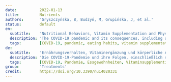 ```yaml
---
date:          2022-01-13
title:         Nutrients
authors:       'Gryszczyńska, B, Budzyń, M, Grupińska, J, et al.'
status:        default
en:
  subtitle:    'Nutritional Behaviors, Vitamin Supplementation and Physical Activity among Polish Adults during the COVID-19 Pandemic'
  description: 'The COVID-19 pandemic and its consequences, including social isolation, movement restrictions and work instability have altered many people’s nutritional behaviors and daily lifestyle. The aim of the study was to evaluate the influence of the COVID-19 pandemic on selected eating habits, physical activity and daily lifestyle changes of Polish adults (n = 145). The self-designed and anonymous questionnaire was available online from the 1 May 2021 to the 15 May 2021. In general, 60% of respondents declared that the COVID-19 pandemic did not affect their dietary habits, whereas 26% of surveyed individuals answered in the affirmative. The effect of the COVID-19 pandemic on changing dietary habits was differentiated by age. The number of meals consumed by respondents per day differed across gender groups. An increase in body weight during the COVID-19 pandemic was reported by 43% of women and 7.6% of surveyed men. Additionally, hybrid working women declared most often an increase in body mass independent of age, education level and living place. Moreover, the majority of respondents who reported the effect of the pandemic on changing dietary habits also declared more frequent sweets consumption. The study revealed that respondents who stated more frequent sweets consumption during the COVID-19 pandemic were more likely associated with an increase in body mass. No increase in the consumption of vitamin D, C and Mg supplements and pickled products was found.'
  tags:        [COVID-19, pandemic, eating habits, vitamin supplementation, pickled food consumption, physical activity, daily lifestyle]
de:
  subtitle:    'Ernährungsverhalten, Vitaminergänzung und körperliche Aktivität unter polnischen Erwachsenen während der COVID-19-Pandemie'
  description: 'Die COVID-19-Pandemie und ihre Folgen, einschließlich sozialer Isolation, Bewegungseinschränkungen und Arbeitsunfähigkeit, haben das Ernährungsverhalten und den täglichen Lebensstil vieler Menschen verändert. Ziel der Studie war es, den Einfluss der COVID-19-Pandemie auf ausgewählte Ernährungsgewohnheiten, körperliche Aktivität und Veränderungen im täglichen Lebensstil polnischer Erwachsener (n = 145) zu untersuchen. Der selbst entworfene und anonyme Fragebogen war vom 1. Mai 2021 bis zum 15. Mai 2021 online verfügbar. Im Allgemeinen erklärten 60 % der Befragten, dass die COVID-19-Pandemie ihre Ernährungsgewohnheiten nicht beeinflusst hat, während 26 % der befragten Personen dies bejahten. Die Auswirkung der COVID-19-Pandemie auf die Veränderung der Ernährungsgewohnheiten wurde nach Alter differenziert. Die Anzahl der Mahlzeiten, die die Befragten pro Tag zu sich nahmen, unterschied sich zwischen den Geschlechtern. Eine Zunahme des Körpergewichts während der COVID-19-Pandemie wurde von 43 % der Frauen und 7,6 % der befragten Männer angegeben. Darüber hinaus gaben hybride berufstätige Frauen am häufigsten eine Zunahme des Körpergewichts an, unabhängig von Alter, Bildungsstand und Wohnort. Darüber hinaus gab die Mehrheit der Befragten, die über die Auswirkungen der Pandemie auf die Ernährungsgewohnheiten berichteten, auch an, häufiger Süßigkeiten zu konsumieren. Die Studie ergab, dass die Befragten, die angaben, während der COVID-19-Pandemie häufiger Süßigkeiten zu konsumieren, eher mit einer Zunahme der Körpermasse verbunden waren. Es wurde kein Anstieg des Konsums von Vitamin-D-, C- und Mg-Ergänzungsmitteln und eingelegten Lebensmitteln festgestellt.' 
  tags:        [COVID-19, Pandemie, Essgewohnheiten, Vitaminsupplementierung, Verzehr von eingelegten Lebensmitteln, täglicher Lebensstil, Körperliche Aktivität]
group:         'Treatments'
credit:        https://doi.org/10.3390/nu14020331
---
```

